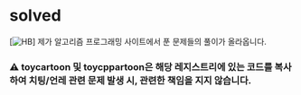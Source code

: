 # solved
[![HB]("https://github.com/user-attachments/assets/ae8c1198-1526-4b17-ab3d-c98ba7081108")]
제가 알고리즘 프로그래밍 사이트에서 푼 문제들의 풀이가 올라옵니다.

### ⚠️ toycartoon 및 toycppartoon은 해당 레지스트리에 있는 코드를 복사하여 치팅/언레 관련 문제 발생 시, 관련한 책임을 지지 않습니다.
